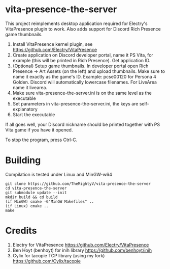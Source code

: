 # vita-presence-the-server
This project reimplements desktop application required for Electry's VitaPresence plugin to work. Also adds support for Discord Rich Presence game thumbnails.

1. Install VitaPresence kernel plugin, see https://github.com/Electry/VitaPresence
2. Create application on Discord developer portal, name it PS Vita, for example (this will be printed in Rich Presence). Get application ID.
3. (Optional) Setup game thumbnails. In developer portal open Rich Presence -> Art Assets (on the left) and upload thumbnails. Make sure to name it exactly as the game's ID. Example: pcse00120 for Persona 4 Golden. Discord will automatically lowercase filenames. For LiveArea name it livearea.
4. Make sure vita-presence-the-server.ini is on the same level as the executable
5. Set parameters in vita-presence-the-server.ini, the keys are self-explanatory
6. Start the executable

If all goes well, your Discord nickname should be printed together with PS Vita game if you have it opened.

To stop the program, press Ctrl-C.

# Building
Compilation is tested under Linux and MinGW-w64
```
git clone https://github.com/TheMightyV/vita-presence-the-server
cd vita-presence-the-server
git submodule update --init
mkdir build && cd build
(if MinGW) cmake -G"MinGW Makefiles" ..
(if Linux) cmake ..
make
```

# Credits
1. Electry for VitaPresence https://github.com/Electry/VitaPresence
2. Ben Hoyt (benhoyt) for inih library https://github.com/benhoyt/inih
3. Cylix for tacopie TCP library (using my fork) https://github.com/Cylix/tacopie
